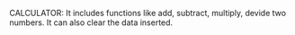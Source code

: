 CALCULATOR:
It includes functions like add, subtract, multiply, devide two numbers.
It can also clear the data inserted.
